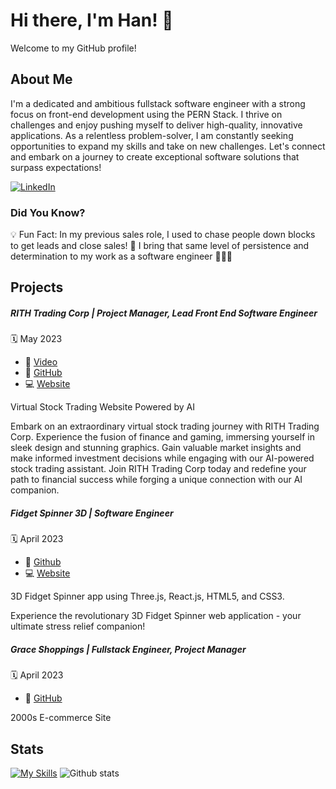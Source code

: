 # Hi there, I'm Han! 👋

Welcome to my GitHub profile! 

About Me
--------------

I'm a dedicated and ambitious fullstack software engineer with a strong focus on front-end development using the PERN Stack. I thrive on challenges and enjoy pushing myself to deliver high-quality, innovative applications. As a relentless problem-solver, I am constantly seeking opportunities to expand my skills and take on new challenges. Let's connect and embark on a journey to create exceptional software solutions that surpass expectations!

[![LinkedIn](https://img.shields.io/badge/LinkedIn-Connect-blue?logo=linkedin)](https://www.linkedin.com/in/hlin/)

### Did You Know?

💡 Fun Fact: In my previous sales role, I used to chase people down blocks to get leads and close sales! 🥷 I bring that same level of persistence and determination to my work as a software engineer 💼🏃‍♂️

Projects
--------------

##### RITH Trading Corp | Project Manager, Lead Front End Software Engineer
🗓️ May 2023
- 🎥 [Video](https://www.youtube.com/watch?v=CEUu0Cvp3uU)
- 🔗 [GitHub](https://github.com/CapstoneGroupThree/Robin-In-the-Hood-Trading-Corp-1)
- 💻 [Website](https://rith-trading.onrender.com/)

Virtual Stock Trading Website Powered by AI

Embark on an extraordinary virtual stock trading journey with RITH Trading Corp. Experience the fusion of finance and gaming, immersing yourself in sleek design and stunning graphics. Gain valuable market insights and make informed investment decisions while engaging with our AI-powered stock trading assistant. Join RITH Trading Corp today and redefine your path to financial success while forging a unique connection with our AI companion.

##### Fidget Spinner 3D | Software Engineer
🗓️ April 2023
- 🔗 [Github](https://github.com/Hanlynui/Stress-Relief-Ultra)
- 💻 [Website](https://3d-fidget-spinner.com/)

3D Fidget Spinner app using Three.js, React.js, HTML5, and CSS3.

Experience the revolutionary 3D Fidget Spinner web application - your ultimate stress relief companion!

##### Grace Shoppings | Fullstack Engineer, Project Manager
🗓️ April 2023
- 🔗 [GitHub](https://github.com/2301-fsa-et-web-ft-af-graceshopper-g1/grace_shopper)

2000s E-commerce Site

Stats
--------------

[![My Skills](https://skillicons.dev/icons?i=js,react,redux,tailwind,git,threejs,html,css,postgres,express,nodejs,py,webpack)](https://skillicons.dev)
![Github stats](https://github-readme-stats-sigma-five.vercel.app/api?username=hanlynui&count_private=true&show_icons=true&theme=tokyonight)
